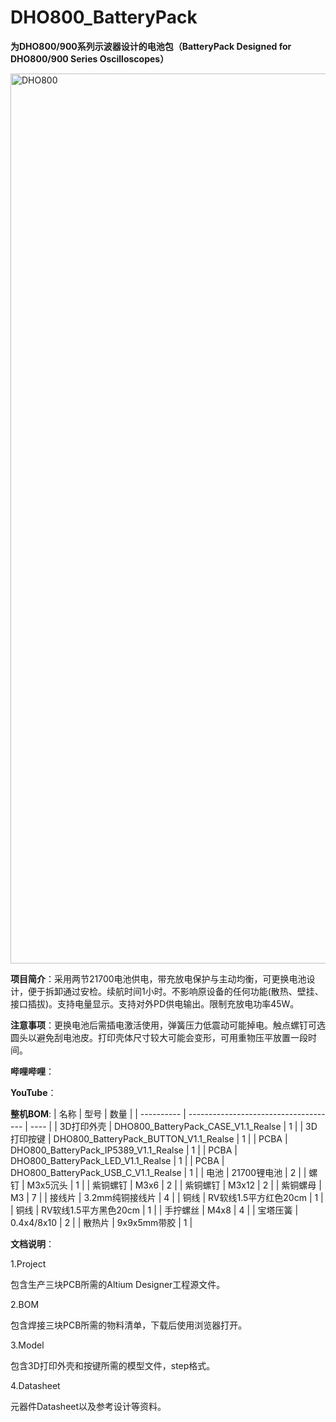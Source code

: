 # DHO800_BatteryPack

**为DHO800/900系列示波器设计的电池包（BatteryPack Designed for DHO800/900 Series Oscilloscopes）**

<img width="1424" alt="DHO800" src="https://github.com/LorenceChen/DHO800_BatteryPack/assets/34826536/033e8d1b-04b7-405f-97d5-e8c8fefa4cf2">

**项目简介**：采用两节21700电池供电，带充放电保护与主动均衡，可更换电池设计，便于拆卸通过安检。续航时间1小时。不影响原设备的任何功能(散热、壁挂、接口插拔)。支持电量显示。支持对外PD供电输出。限制充放电功率45W。

**注意事项**：更换电池后需插电激活使用，弹簧压力低震动可能掉电。触点螺钉可选圆头以避免刮电池皮。打印壳体尺寸较大可能会变形，可用重物压平放置一段时间。

**哔哩哔哩**：

**YouTube**：

**整机BOM**:
| 名称       | 型号                                  | 数量 |
| ---------- | ------------------------------------- | ---- |
| 3D打印外壳 | DHO800_BatteryPack_CASE_V1.1_Realse   | 1    |
| 3D打印按键 | DHO800_BatteryPack_BUTTON_V1.1_Realse | 1    |
| PCBA       | DHO800_BatteryPack_IP5389_V1.1_Realse | 1    |
| PCBA       | DHO800_BatteryPack_LED_V1.1_Realse    | 1    |
| PCBA       | DHO800_BatteryPack_USB_C_V1.1_Realse  | 1    |
| 电池       | 21700锂电池                           | 2    |
| 螺钉       | M3x5沉头                              | 1    |
| 紫铜螺钉   | M3x6                             | 2    |
| 紫铜螺钉   | M3x12                             | 2    |
| 紫铜螺母   | M3                                    | 7    |
| 接线片     | 3.2mm纯铜接线片                       | 4    |
| 铜线       | RV软线1.5平方红色20cm                 | 1    |
| 铜线       | RV软线1.5平方黑色20cm                 | 1    |
| 手拧螺丝   | M4x8                                  | 4    |
| 宝塔压簧   | 0.4x4/8x10                            | 2    |
| 散热片     | 9x9x5mm带胶                                      |  1    |

**文档说明**：<br>

1.Project

包含生产三块PCB所需的Altium Designer工程源文件。

2.BOM

包含焊接三块PCB所需的物料清单，下载后使用浏览器打开。

3.Model

包含3D打印外壳和按键所需的模型文件，step格式。

4.Datasheet

元器件Datasheet以及参考设计等资料。

